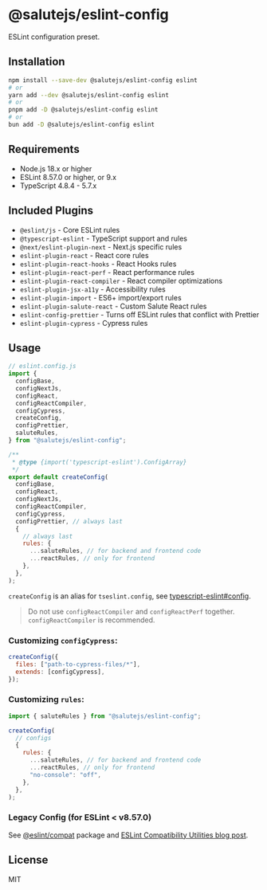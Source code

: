# @salutejs/eslint-config

ESLint configuration preset.

## Installation

```bash
npm install --save-dev @salutejs/eslint-config eslint
# or
yarn add --dev @salutejs/eslint-config eslint
# or
pnpm add -D @salutejs/eslint-config eslint
# or
bun add -D @salutejs/eslint-config eslint
```

## Requirements

- Node.js 18.x or higher
- ESLint 8.57.0 or higher, or 9.x
- TypeScript 4.8.4 - 5.7.x

## Included Plugins

- `@eslint/js` - Core ESLint rules
- `@typescript-eslint` - TypeScript support and rules
- `@next/eslint-plugin-next` - Next.js specific rules
- `eslint-plugin-react` - React core rules
- `eslint-plugin-react-hooks` - React Hooks rules
- `eslint-plugin-react-perf` - React performance rules
- `eslint-plugin-react-compiler` - React compiler optimizations
- `eslint-plugin-jsx-a11y` - Accessibility rules
- `eslint-plugin-import` - ES6+ import/export rules
- `eslint-plugin-salute-react` - Custom Salute React rules
- `eslint-config-prettier` - Turns off ESLint rules that conflict with Prettier
- `eslint-plugin-cypress` - Cypress rules

## Usage

```js
// eslint.config.js
import {
  configBase,
  configNextJs,
  configReact,
  configReactCompiler,
  configCypress,
  createConfig,
  configPrettier,
  saluteRules,
} from "@salutejs/eslint-config";

/**
 * @type {import('typescript-eslint').ConfigArray}
 */
export default createConfig(
  configBase,
  configReact,
  configNextJs,
  configReactCompiler,
  configCypress,
  configPrettier, // always last
  {
    // always last
    rules: {
      ...saluteRules, // for backend and frontend code
      ...reactRules, // only for frontend
    },
  },
);
```

`createConfig` is an alias for `tseslint.config`, see [typescript-eslint#config](https://typescript-eslint.io/packages/typescript-eslint#config).

> Do not use `configReactCompiler` and `configReactPerf` together. `configReactCompiler` is recommended.

### Customizing `configCypress`:

```js
createConfig({
  files: ["path-to-cypress-files/*"],
  extends: [configCypress],
});
```

### Customizing `rules`:

```js
import { saluteRules } from "@salutejs/eslint-config";

createConfig(
  // configs
  {
    rules: {
      ...saluteRules, // for backend and frontend code
      ...reactRules, // only for frontend
      "no-console": "off",
    },
  },
);
```

### Legacy Config (for ESLint < v8.57.0)

See [@eslint/compat](https://www.npmjs.com/package/@eslint/compat) package and [ESLint Compatibility Utilities blog post](https://eslint.org/blog/2024/05/eslint-compatibility-utilities).

## License

MIT
